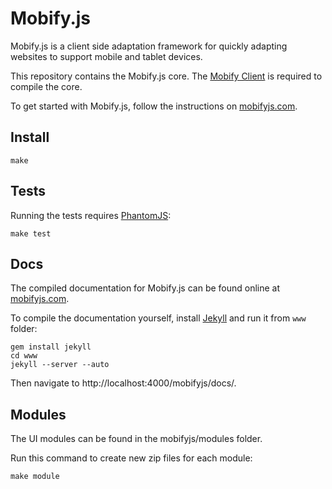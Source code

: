 # Mobify.js

Mobify.js is a client side adaptation framework for quickly adapting 
websites to support mobile and tablet devices.

This repository contains the Mobify.js core. The [Mobify Client](https://github.com/mobify/mobify-client/)
is required to compile the core.

To get started with Mobify.js, follow the instructions on [mobifyjs.com](https://www.mobifyjs.com/).

## Install

    make

## Tests

Running the tests requires [PhantomJS](http://phantomjs.org/):

    make test

##  Docs

The compiled documentation for Mobify.js can be found online at [mobifyjs.com](https://www.mobifyjs.com/).

To compile the documentation yourself, install [Jekyll](http://jekyllrb.com/)
and run it from `www` folder:

    gem install jekyll
    cd www
    jekyll --server --auto
    
Then navigate to http://localhost:4000/mobifyjs/docs/.

## Modules

The UI modules can be found in the mobifyjs/modules folder.

Run this command to create new zip files for each module:

    make module
